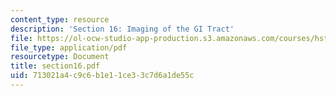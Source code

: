 ```yaml
---
content_type: resource
description: 'Section 16: Imaging of the GI Tract'
file: https://ol-ocw-studio-app-production.s3.amazonaws.com/courses/hst-121-gastroenterology-fall-2005/713021a4c9c6b1e11ce33c7d6a1de55c_section16.pdf
file_type: application/pdf
resourcetype: Document
title: section16.pdf
uid: 713021a4-c9c6-b1e1-1ce3-3c7d6a1de55c
---
```

